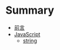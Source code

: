 # Summary

* [前言](README.md)
* [JavaScript](./javascript/js.md)
    * [string](./javascript/string/string.md)